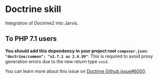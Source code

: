 # Doctrine skill

Integration of Doctrine2 into Jarvis.

## To PHP 7.1 users

**You should add this dependency in your project root `composer.json`: ``"doctrine/common": "v2.7.1 as 2.6.99"``**. This is required to avoid proxy generation errors due to the new return type `void`.

You can learn more about this issue on [Doctrine Github issue#6000](https://github.com/doctrine/doctrine2/issues/6000).
